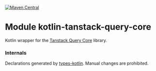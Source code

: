 [![Maven Central](https://img.shields.io/maven-central/v/org.jetbrains.kotlin-wrappers/kotlin-tanstack-query-core)](https://mvnrepository.com/artifact/org.jetbrains.kotlin-wrappers/kotlin-tanstack-query-core)

# Module kotlin-tanstack-query-core

Kotlin wrapper for the [Tanstack Query Core](https://github.com/TanStack/query) library.

### Internals

Declarations generated by [types-kotlin](https://github.com/karakum-team/types-kotlin). Manual changes are prohibited.
